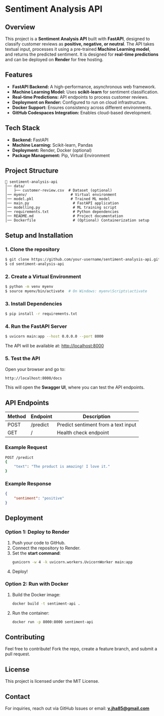# Sentiment Analysis API

## Overview
This project is a **Sentiment Analysis API** built with **FastAPI**, designed to classify customer reviews as **positive, negative, or neutral**. The API takes textual input, processes it using a pre-trained **Machine Learning model**, and returns the predicted sentiment. It is designed for **real-time predictions** and can be deployed on **Render** for free hosting.

## Features
- **FastAPI Backend:** A high-performance, asynchronous web framework.
- **Machine Learning Model:** Uses **scikit-learn** for sentiment classification.
- **Real-time Predictions:** API endpoints to process customer reviews.
- **Deployment on Render:** Configured to run on cloud infrastructure.
- **Docker Support:** Ensures consistency across different environments.
- **GitHub Codespaces Integration:** Enables cloud-based development.

## Tech Stack
- **Backend:** FastAPI
- **Machine Learning:** Scikit-learn, Pandas
- **Deployment:** Render, Docker (optional)
- **Package Management:** Pip, Virtual Environment

## Project Structure
```
📂 sentiment-analysis-api
│── data/
│   ├── customer-review.csv  # Dataset (optional)
│── myenv/                    # Virtual environment
│── model.pkl                 # Trained ML model
│── main.py                    # FastAPI application
│── modelling.py               # ML training script
│── requirements.txt           # Python dependencies
│── README.md                  # Project documentation
│── Dockerfile                 # (Optional) Containerization setup
```

## Setup and Installation
### 1. Clone the repository
```sh
$ git clone https://github.com/your-username/sentiment-analysis-api.git
$ cd sentiment-analysis-api
```

### 2. Create a Virtual Environment
```sh
$ python -m venv myenv
$ source myenv/bin/activate  # On Windows: myenv\Scripts\activate
```

### 3. Install Dependencies
```sh
$ pip install -r requirements.txt
```

### 4. Run the FastAPI Server
```sh
$ uvicorn main:app --host 0.0.0.0 --port 8000
```
The API will be available at: [http://localhost:8000](http://localhost:8000)

### 5. Test the API
Open your browser and go to:
```sh
http://localhost:8000/docs
```
This will open the **Swagger UI**, where you can test the API endpoints.

## API Endpoints
| Method | Endpoint       | Description |
|--------|---------------|-------------|
| POST   | /predict      | Predict sentiment from a text input |
| GET    | /             | Health check endpoint |

### Example Request
```sh
POST /predict
{
    "text": "The product is amazing! I love it."
}
```
### Example Response
```json
{
    "sentiment": "positive"
}
```

## Deployment
### Option 1: Deploy to Render
1. Push your code to GitHub.
2. Connect the repository to Render.
3. Set the **start command**:
   ```sh
   gunicorn -w 4 -k uvicorn.workers.UvicornWorker main:app
   ```
4. Deploy!

### Option 2: Run with Docker
1. Build the Docker image:
   ```sh
   docker build -t sentiment-api .
   ```
2. Run the container:
   ```sh
   docker run -p 8000:8000 sentiment-api
   ```

## Contributing
Feel free to contribute! Fork the repo, create a feature branch, and submit a pull request.

## License
This project is licensed under the MIT License.

## Contact
For inquiries, reach out via GitHub Issues or email: **v.jha85@gmail.com**


